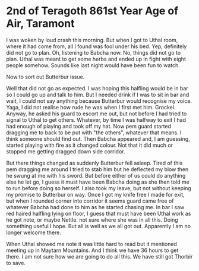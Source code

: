 # 2nd of Teragoth 861st Year Age of Air, Taramont

I was woken by loud crash this morning. But when I got to Uthal room, where it had come from, all I found was fool under his bed. Yep, definitely did not go to plan. Oh, listening to Babcha now. No, things did not go to plan. Uthal was meant to get some herbs and ended up in fight with eight people somehow. Sounds like last night would have been fun to watch.

Now to sort out Butterbur issue.

Well that did not go as expected. I was hoping this halfling would be in bar so I could go up and talk to him. But I needed drink if I was to sit in bar and wait, I could not say anything because Butterbur would recognise my voice. Yaga, I did not realise how rude he was when I first met him. Grockel. Anyway, he asked his guard to escort me out, but not before I had tried to signal to Uthal to get others. Whatever, by time I was halfway to exit I had had enough of playing and took off my hat. Now pem guard started dragging me to back to be put with "the others", whatever that means. I think someone should find out. Then Babcha appeared and, I am guessing, started playing with fire as it changed colour. Not that it did much or stopped me getting dragged down side corridor.

But there things changed as suddenly Butterbur fell asleep. Tired of this pem dragging me around I tried to stab him but he deflected my blow then he swung at me with his sword. But before either of us could do anything else he let go, I guess it must have been Babcha doing as she then told me to run before doing so herself. I also took my leave, but not without keeping my promise to Butterbur on way. Once I got my knife free I made for exit, but when I rounded corner into corridor it seems guard came free of whatever Babcha had done to him as he started chasing me. In bar I saw red haired halfling lying on floor, I guess that must have been Uthal work as he got note, or maybe Nettle. not sure where she was in all this. Doing something useful I hope. But all is well as we all got out. Apparently I am no longer welcome there.

When Uthal showed me note it was little hard to read but it mentioned meeting up in Maytarn Mountains. And I think we have 36 hours to get there. I am not sure how we are going to do all this. We have still got Thorbir to save.


